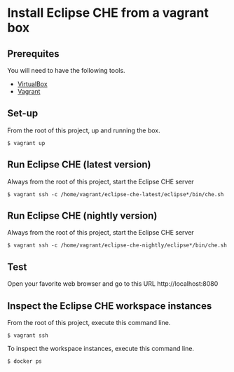 # Install Eclipse CHE from a vagrant box

## Prerequites

You will need to have the following tools.

* [VirtualBox](https://www.virtualbox.org)
* [Vagrant](https://www.vagrantup.com/)

## Set-up

From the root of this project, up and running the box.

```shellscript
$ vagrant up
```

## Run Eclipse CHE (latest version)

Always from the root of this project, start the Eclipse CHE server

```shellscript
$ vagrant ssh -c /home/vagrant/eclipse-che-latest/eclipse*/bin/che.sh
```

## Run Eclipse CHE (nightly version)

Always from the root of this project, start the Eclipse CHE server

```shellscript
$ vagrant ssh -c /home/vagrant/eclipse-che-nightly/eclipse*/bin/che.sh
```

## Test

Open your favorite web browser and go to this URL http://localhost:8080

## Inspect the Eclipse CHE workspace instances

From the root of this project, execute this command line.

```shellscript
$ vagrant ssh
```

To inspect the workspace instances, execute this command line.

```shellscript
$ docker ps
```
